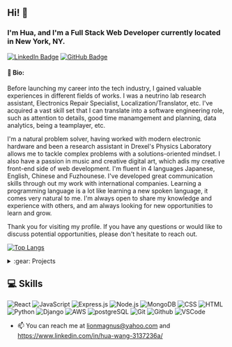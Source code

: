 ## Hi! 👋
### I'm Hua, and I'm a Full Stack Web Developer currently located in New York, NY.

[![LinkedIn Badge](https://img.shields.io/badge/-@HuaWang-blue?style=flat&logo=Linkedin&logoColor=black)](https://www.linkedin.com/in/hua-wang-3137236a/) [![GitHub Badge](https://img.shields.io/badge/-@LionMagnus-junglegreen?style=flat&logo=GitHub&logoColor=black)](https://www.github.com/LionMagnus)

#### :pencil: Bio:
Before launching my career into the tech industry, I gained valuable experiences in different fields of works. I was a neutrino lab research assistant, Electronics Repair Specialist, Localization/Translator, etc. I've acquired a vast skill set that I can translate into a software engineering role, such as attention to details, good time manamgement and planning, data analytics, being a teamplayer, etc.

I'm a natural problem solver, having worked with modern electronic hardware and been a research assistant in Drexel's Physics Laboratory allows me to tackle complex problems with a solutions-oriented mindset. I also have a passion in music and creative digital art, which adis my creative front-end side of web development. I'm fluent in 4 languages Japanese, English, Chinese and Fuzhounese. I've developed great communication skills through out my work with international companies. Learning a programming language is a lot like learning a new spoken language, it comes very natural to me. I'm always open to share my knowledge and experience with others, and am always looking for new opportunities to learn and grow.

Thank you for visiting my profile. If you have any questions or would like to discuss potential opportunities, please don't hesitate to reach out.

[![Top Langs](https://github-readme-stats.vercel.app/api/top-langs/?username=lionmagnus&layout=compact)](https://github.com/lionmagnus/github-readme-stats)

<details>
  <summary> :gear: Projects </summary>  
  [VideGame Music Fest](https://videogame-music-fest.herokuapp.com/)<br />
  [glhf.ggs](https://glhf-ggs.herokuapp.com/)
</details>

## :computer: Skills
![React](https://img.shields.io/badge/React-20232A?style=for-the-badge&logo=react&logoColor=61DAFB)
![JavaScript](https://img.shields.io/badge/JavaScript-323330?style=for-the-badge&logo=javascript&logoColor=F7DF1E)
![Express.js](	https://img.shields.io/badge/Express.js-000000?style=for-the-badge&logo=express&logoColor=white)
![Node.js](https://img.shields.io/badge/Node.js-339933?style=for-the-badge&logo=nodedotjs&logoColor=white)
![MongoDB](https://img.shields.io/badge/MongoDB-4EA94B?style=for-the-badge&logo=mongodb&logoColor=white)
![CSS](https://img.shields.io/badge/CSS3-1572B6?style=for-the-badge&logo=css3&logoColor=white)
![HTML](https://img.shields.io/badge/HTML5-E34F26?style=for-the-badge&logo=html5&logoColor=white)
![Python](https://img.shields.io/badge/Python-FFD43B?style=for-the-badge&logo=python&logoColor=blue)
![Django](https://img.shields.io/badge/Django-092E20?style=for-the-badge&logo=django&logoColor=green)
![AWS](https://img.shields.io/badge/Amazon_AWS-232F3E?style=for-the-badge&logo=amazon-aws&logoColor=white)
![postgreSQL](https://img.shields.io/badge/PostgreSQL-316192?style=for-the-badge&logo=postgresql&logoColor=white)
![Git](https://img.shields.io/badge/GIT-E44C30?style=for-the-badge&logo=git&logoColor=white)
![Github](https://img.shields.io/badge/GitHub-100000?style=for-the-badge&logo=github&logoColor=white)
![VSCode](https://img.shields.io/badge/VSCode-0078D4?style=for-the-badge&logo=visual%20studio%20code&logoColor=white)

- 📫 You can reach me at lionmagnus@yahoo.com and https://www.linkedin.com/in/hua-wang-3137236a/